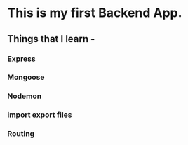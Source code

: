 # This is my first Backend App.

## Things that I learn -
### Express 
### Mongoose
### Nodemon
### import export files
### Routing
